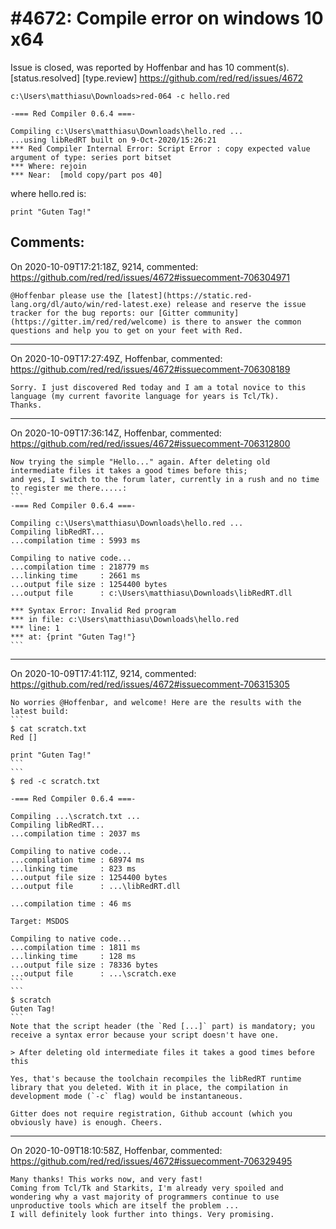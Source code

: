 
#4672: Compile error on windows 10 x64
================================================================================
Issue is closed, was reported by Hoffenbar and has 10 comment(s).
[status.resolved] [type.review]
<https://github.com/red/red/issues/4672>

```
c:\Users\matthiasu\Downloads>red-064 -c hello.red

-=== Red Compiler 0.6.4 ===-

Compiling c:\Users\matthiasu\Downloads\hello.red ...
...using libRedRT built on 9-Oct-2020/15:26:21
*** Red Compiler Internal Error: Script Error : copy expected value argument of type: series port bitset
*** Where: rejoin
*** Near:  [mold copy/part pos 40]
```
where hello.red is:

`print "Guten Tag!"`


Comments:
--------------------------------------------------------------------------------

On 2020-10-09T17:21:18Z, 9214, commented:
<https://github.com/red/red/issues/4672#issuecomment-706304971>

    @Hoffenbar please use the [latest](https://static.red-lang.org/dl/auto/win/red-latest.exe) release and reserve the issue tracker for the bug reports: our [Gitter community](https://gitter.im/red/red/welcome) is there to answer the common questions and help you to get on your feet with Red.

--------------------------------------------------------------------------------

On 2020-10-09T17:27:49Z, Hoffenbar, commented:
<https://github.com/red/red/issues/4672#issuecomment-706308189>

    Sorry. I just discovered Red today and I am a total novice to this language (my current favorite language for years is Tcl/Tk).
    Thanks.

--------------------------------------------------------------------------------

On 2020-10-09T17:36:14Z, Hoffenbar, commented:
<https://github.com/red/red/issues/4672#issuecomment-706312800>

    Now trying the simple "Hello..." again. After deleting old intermediate files it takes a good times before this;
    and yes, I switch to the forum later, currently in a rush and no time to register me there.....:
    ```
    -=== Red Compiler 0.6.4 ===-
    
    Compiling c:\Users\matthiasu\Downloads\hello.red ...
    Compiling libRedRT...
    ...compilation time : 5993 ms
    
    Compiling to native code...
    ...compilation time : 218779 ms
    ...linking time     : 2661 ms
    ...output file size : 1254400 bytes
    ...output file      : c:\Users\matthiasu\Downloads\libRedRT.dll
    
    *** Syntax Error: Invalid Red program
    *** in file: c:\Users\matthiasu\Downloads\hello.red
    *** line: 1
    *** at: {print "Guten Tag!"}
    ```

--------------------------------------------------------------------------------

On 2020-10-09T17:41:11Z, 9214, commented:
<https://github.com/red/red/issues/4672#issuecomment-706315305>

    No worries @Hoffenbar, and welcome! Here are the results with the latest build:
    ```
    $ cat scratch.txt
    Red []
    
    print "Guten Tag!"
    ```
    ```
    $ red -c scratch.txt
    
    -=== Red Compiler 0.6.4 ===-
    
    Compiling ...\scratch.txt ...
    Compiling libRedRT...
    ...compilation time : 2037 ms
    
    Compiling to native code...
    ...compilation time : 68974 ms
    ...linking time     : 823 ms
    ...output file size : 1254400 bytes
    ...output file      : ...\libRedRT.dll
    
    ...compilation time : 46 ms
    
    Target: MSDOS
    
    Compiling to native code...
    ...compilation time : 1811 ms
    ...linking time     : 128 ms
    ...output file size : 78336 bytes
    ...output file      : ...\scratch.exe
    ```
    ```
    $ scratch
    Guten Tag!
    ```
    Note that the script header (the `Red [...]` part) is mandatory; you receive a syntax error because your script doesn't have one.
    
    > After deleting old intermediate files it takes a good times before this
    
    Yes, that's because the toolchain recompiles the libRedRT runtime library that you deleted. With it in place, the compilation in development mode (`-c` flag) would be instantaneous.
    
    Gitter does not require registration, Github account (which you obviously have) is enough. Cheers.

--------------------------------------------------------------------------------

On 2020-10-09T18:10:58Z, Hoffenbar, commented:
<https://github.com/red/red/issues/4672#issuecomment-706329495>

    Many thanks! This works now, and very fast!
    Coming from Tcl/Tk and Starkits, I'm already very spoiled and wondering why a vast majority of programmers continue to use unproductive tools which are itself the problem ...
    I will definitely look further into things. Very promising.

